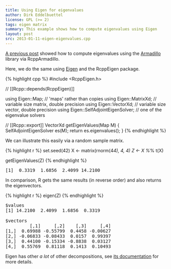 ```yaml
---
title: Using Eigen for eigenvalues
author: Dirk Eddelbuettel
license: GPL (>= 2)
tags: eigen matrix
summary: This example shows how to compute eigenvalues using Eigen
layout: post
src: 2013-01-11-eigen-eigenvalues.cpp
---
```


[A previous post](../armadillo-eigenvalues) showed how to compute 
eigenvalues using the [Armadillo](http://arma.sf.net) library via RcppArmadillo.

Here, we do the same using [Eigen](http://eigen.tuxfamily.org) and
the RcppEigen package.




{% highlight cpp %}
#include <RcppEigen.h>

// [[Rcpp::depends(RcppEigen)]]

using Eigen::Map;               	// 'maps' rather than copies 
using Eigen::MatrixXd;                  // variable size matrix, double precision
using Eigen::VectorXd;                  // variable size vector, double precision
using Eigen::SelfAdjointEigenSolver;    // one of the eigenvalue solvers

// [[Rcpp::export]]
VectorXd getEigenValues(Map<MatrixXd> M) {
    SelfAdjointEigenSolver<MatrixXd> es(M);
    return es.eigenvalues();
}
{% endhighlight %}


We can illustrate this easily via a random sample matrix.

{% highlight r %}
set.seed(42)
X <- matrix(rnorm(4*4), 4, 4)
Z <- X %*% t(X)

getEigenValues(Z)
{% endhighlight %}



<pre class="output">
[1]  0.3319  1.6856  2.4099 14.2100
</pre>


In comparison, R gets the same results (in reverse order) and also returns the eigenvectors.

{% highlight r %}
eigen(Z)
{% endhighlight %}



<pre class="output">
$values
[1] 14.2100  2.4099  1.6856  0.3319

$vectors
         [,1]     [,2]    [,3]     [,4]
[1,]  0.69988 -0.55799  0.4458 -0.00627
[2,] -0.06833 -0.08433  0.0157  0.99397
[3,]  0.44100 -0.15334 -0.8838  0.03127
[4,]  0.55769  0.81118  0.1413  0.10493
</pre>


Eigen has other _a lot_ of other decompositions, see [its documentation](http://eigen.tuxfamily.org/) 
for more details.
